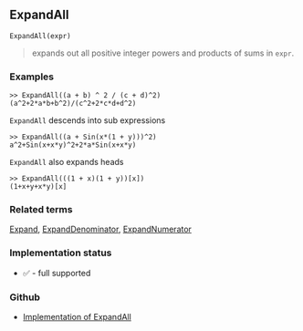 ## ExpandAll

```
ExpandAll(expr)
```

> expands out all positive integer powers and products of sums in `expr`. 

### Examples

```
>> ExpandAll((a + b) ^ 2 / (c + d)^2)
(a^2+2*a*b+b^2)/(c^2+2*c*d+d^2)
```

`ExpandAll` descends into sub expressions

```
>> ExpandAll((a + Sin(x*(1 + y)))^2)
a^2+Sin(x+x*y)^2+2*a*Sin(x+x*y) 
```

`ExpandAll` also expands heads

```
>> ExpandAll(((1 + x)(1 + y))[x])
(1+x+y+x*y)[x]
```


### Related terms 
[Expand](Expand.md), [ExpandDenominator](ExpandDenominator.md), [ExpandNumerator](ExpandNumerator.md)



### Implementation status

* &#x2705; - full supported

### Github

* [Implementation of ExpandAll](https://github.com/axkr/symja_android_library/blob/master/symja_android_library/matheclipse-core/src/main/java/org/matheclipse/core/builtin/Algebra.java#L2037) 
